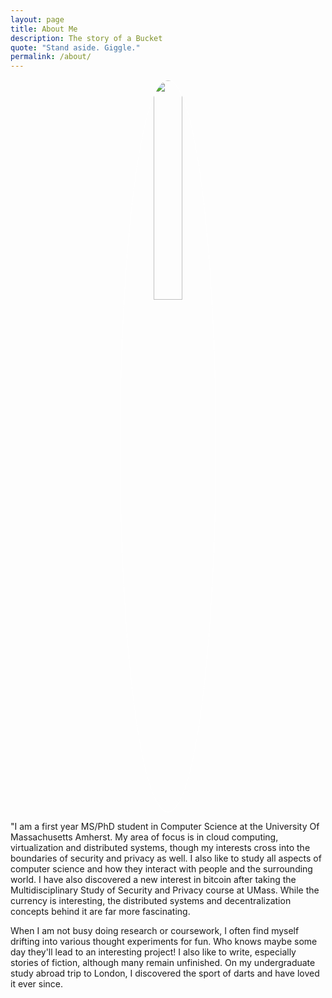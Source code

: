 ```yaml
---
layout: page
title: About Me
description: The story of a Bucket
quote: "Stand aside. Giggle."
permalink: /about/
---
```


<center><img src = "{{ site.url }}/images/{{ site.owner.avatar }}" style = "border: 1px #fff solid; border-radius: 100%; width: 30%;"></center>


<span class = "initial">"I</span> am a first year MS/PhD student in Computer Science at the University Of Massachusetts Amherst. My area of focus is in cloud computing, virtualization and distributed systems, though my interests cross into the boundaries of security and privacy as well. I also like to study all aspects of computer science and how they interact with people and the surrounding world. I have also discovered a new interest in bitcoin after taking the Multidisciplinary Study of Security and Privacy course at UMass. While the currency is interesting, the distributed systems and decentralization concepts behind it are far more fascinating.

When I am not busy doing research or coursework, I often find myself drifting into various thought experiments for fun. Who knows maybe some day they'll lead to an interesting project! I also like to write, especially stories of fiction, although many remain unfinished. On my undergraduate study abroad trip to London, I discovered the sport of darts and have loved it ever since.
